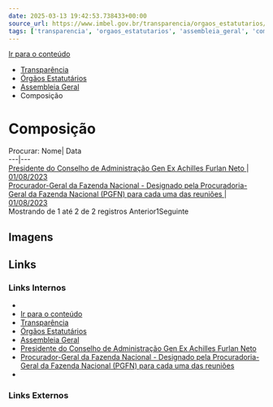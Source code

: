 ```yaml
---
date: 2025-03-13 19:42:53.738433+00:00
source_url: https://www.imbel.gov.br/transparencia/orgaos_estatutarios/assembleia_geral/composicao
tags: ['transparencia', 'orgaos_estatutarios', 'assembleia_geral', 'composicao']
---
```


[](https://www.imbel.gov.br/transparencia/orgaos_estatutarios/assembleia_geral/composicao)
[Ir para o conteúdo](https://www.imbel.gov.br/transparencia/orgaos_estatutarios/assembleia_geral/composicao#conteudo)
  * [ Transparência](https://www.imbel.gov.br/transparencia)
  * [ Órgãos Estatutários](https://www.imbel.gov.br/transparencia/orgaos_estatutarios)
  * [ Assembleia Geral](https://www.imbel.gov.br/transparencia/orgaos_estatutarios/assembleia_geral)
  * Composição


# Composição
Procurar:
Nome| Data  
---|---  
[ Presidente do Conselho de Administração Gen Ex Achilles Furlan Neto ](https://www.imbel.gov.br/storage/transparencia/1690915548.pdf) | [01/08/2023](https://www.imbel.gov.br/storage/transparencia/1690915548.pdf)  
[ Procurador-Geral da Fazenda Nacional - Designado pela Procuradoria-Geral da Fazenda Nacional (PGFN) para cada uma das reuniões ](https://www.imbel.gov.br/storage/transparencia/1690916018.pdf) | [01/08/2023](https://www.imbel.gov.br/storage/transparencia/1690916018.pdf)  
Mostrando de 1 até 2 de 2 registros
Anterior1Seguinte
[ ](https://www.imbel.gov.br/transparencia/orgaos_estatutarios/assembleia_geral/composicao#home)


## Imagens



## Links

### Links Internos

- [](https://www.imbel.gov.br/transparencia/orgaos_estatutarios/assembleia_geral/composicao)
- [Ir para o conteúdo](https://www.imbel.gov.br/transparencia/orgaos_estatutarios/assembleia_geral/composicao#conteudo)
- [Transparência](https://www.imbel.gov.br/transparencia)
- [Órgãos Estatutários](https://www.imbel.gov.br/transparencia/orgaos_estatutarios)
- [Assembleia Geral](https://www.imbel.gov.br/transparencia/orgaos_estatutarios/assembleia_geral)
- [Presidente do Conselho de Administração Gen Ex Achilles Furlan Neto](https://www.imbel.gov.br/storage/transparencia/1690915548.pdf)
- [Procurador-Geral da Fazenda Nacional - Designado pela Procuradoria-Geral da Fazenda Nacional (PGFN) para cada uma das reuniões](https://www.imbel.gov.br/storage/transparencia/1690916018.pdf)
- [](https://www.imbel.gov.br/transparencia/orgaos_estatutarios/assembleia_geral/composicao#home)

### Links Externos


